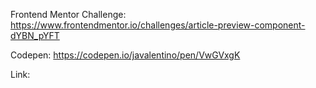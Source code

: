Frontend Mentor Challenge: https://www.frontendmentor.io/challenges/article-preview-component-dYBN_pYFT

Codepen: https://codepen.io/javalentino/pen/VwGVxgK

Link: 

